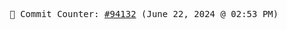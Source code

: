 <p align="center">
    <samp>
        📮 Commit Counter: <a href="https://github.com/Javascript-void0/Javascript-void0/commits/main">#94132</a> (June 22, 2024 @ 02:53 PM)
    </samp>
</p>
